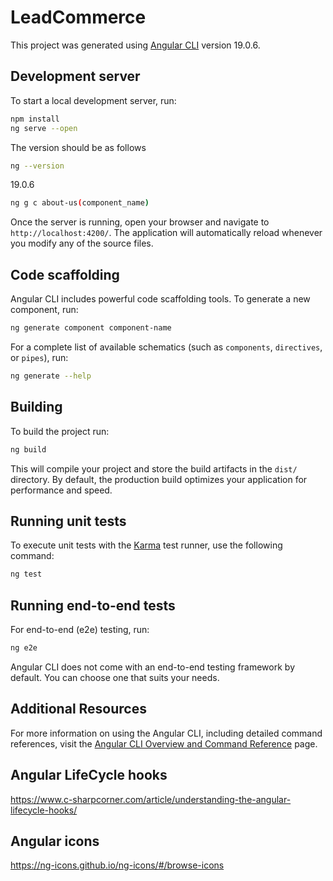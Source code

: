 # LeadCommerce

This project was generated using [Angular CLI](https://github.com/angular/angular-cli) version 19.0.6.

## Development server

To start a local development server, run:


```bash
npm install
ng serve --open
```


The version should be as follows
```bash
ng --version
```
19.0.6

```bash
ng g c about-us(component_name)
```

Once the server is running, open your browser and navigate to `http://localhost:4200/`. The application will automatically reload whenever you modify any of the source files.

## Code scaffolding

Angular CLI includes powerful code scaffolding tools. To generate a new component, run:

```bash
ng generate component component-name
```

For a complete list of available schematics (such as `components`, `directives`, or `pipes`), run:

```bash
ng generate --help
```

## Building

To build the project run:

```bash
ng build
```

This will compile your project and store the build artifacts in the `dist/` directory. By default, the production build optimizes your application for performance and speed.

## Running unit tests

To execute unit tests with the [Karma](https://karma-runner.github.io) test runner, use the following command:

```bash
ng test
```

## Running end-to-end tests

For end-to-end (e2e) testing, run:

```bash
ng e2e
```

Angular CLI does not come with an end-to-end testing framework by default. You can choose one that suits your needs.

## Additional Resources

For more information on using the Angular CLI, including detailed command references, visit the [Angular CLI Overview and Command Reference](https://angular.dev/tools/cli) page.

## Angular LifeCycle hooks

https://www.c-sharpcorner.com/article/understanding-the-angular-lifecycle-hooks/

## Angular icons
https://ng-icons.github.io/ng-icons/#/browse-icons